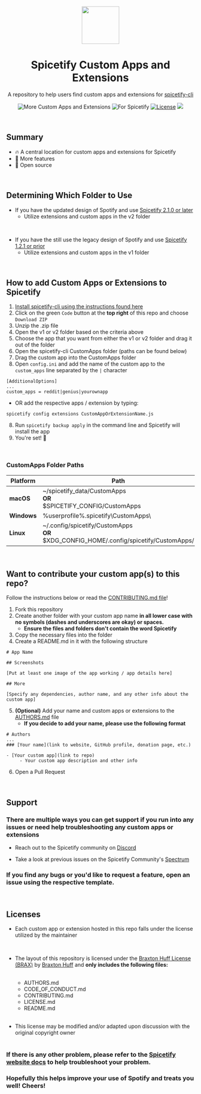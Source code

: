 <p align="center"><a href="https://github.com/3raxton/spicetify-custom-apps/"
target="_blank"><br><img width="100" src="https://emojipedia-us.s3.dualstack.us-west-1.amazonaws.com/thumbs/240/apple/271/fire_1f525.png"></a></p>
<h1 align="center">Spicetify Custom Apps and Extensions</h1>
<p align="center">A repository to help users find custom apps and extensions for  <a href="https://github.com/khanhas/spicetify-cli" target="_blank"> spicetify-cli</a></p>
<p align="center">
</a>
<a><img src="https://img.shields.io/badge/more-Custom%20Apps%20&amp;%20Extensions-orange.svg" alt="More Custom Apps and Extensions"></a>
<a><img src="https://img.shields.io/badge/for-spicetify-E71A0E.svg" alt="For Spicetify"></a>
<a href="https://3raxton.github.io/license"><img src="https://img.shields.io/badge/License-MIT-blue.svg" alt="License"></a>
<a href="https://hits.seeyoufarm.com"><img src="https://hits.seeyoufarm.com/api/count/incr/badge.svg?url=https%3A%2F%2Fgithub.com%2F3raxton%2Fspicetify-customapps%2F&count_bg=%23E71A0E&title_bg=%23000000&icon=spotify.svg&icon_color=%23E71A0E&title=hits&edge_flat=false"/></a></p>

<br>

## Summary
- 🔥 A central location for custom apps and extensions for Spicetify
- 👀 More features
- 🎉 Open source

<br>

## Determining Which Folder to Use

- If you have the updated design of Spotify and use [Spicetify 2.1.0 or later](https://github.com/spicetify/spicetify-cli/releases/tag/v2.1.0) 
     - Utilize extensions and custom apps in the v2 folder

<br>

- If you have the still use the legacy design of Spotify and use [Spicetify 1.2.1 or prior](https://github.com/spicetify/spicetify-cli/releases/tag/v1.2.1)
     - Utilize extensions and custom apps in the v1 folder

<br>

## How to add Custom Apps or Extensions to Spicetify

1. [Install spicetify-cli using the instructions found here](https://spicetify.app/docs/getting-started)
2. Click on the green `Code` button at the <b>top right</b> of this repo  and choose ```Download ZIP```
3. Unzip the .zip file 
4. Open the v1 or v2 folder based on the criteria above
4. Choose the app that you want from either the v1 or v2 folder and drag it out of the folder
5. Open the spicetify-cli CustomApps folder (paths can be found below)
6. Drag the custom app into the CustomApps folder
7. Open ```config.ini``` and add the name of the custom app to the ```custom_apps``` line separated by the ```|``` character
```
[AdditionalOptions]
...
custom_apps = reddit|genius|yourownapp
```
- OR add the respective apps / extension by typing:
```
spicetify config extensions CustomAppOrExtensionName.js
```
8. Run ```spicetify backup apply``` in the command line and Spicetify will install the app
9. You're set! 🎉

<br>

### CustomApps Folder Paths

| **Platform**|**Path**                                                                                    |
| ------------|--------------------------------------------------------------------------------------------|
| **macOS**   |~/spicetify_data/CustomApps <br> **OR**<br>$SPICETIFY_CONFIG/CustomApps                         |
| **Windows** |%userprofile%\.spicetify\CustomApps\                                                        |
| **Linux**   |~/.config/spicetify/CustomApps <br> **OR**<br>$XDG_CONFIG_HOME/.config/spicetify/CustomApps/|

<br>

## Want to contribute your custom app(s) to this repo? 
Follow the instructions below or read the <a href="https://github.com/3raxton/spicetify-custom-apps/blob/main/CONTRIBUTING.md"  target="_blank">CONTRIBUTING.md file</a>!

1. Fork this repository
2. Create another folder with your custom app name **in all lower case with no symbols (dashes and underscores are okay) or spaces.**
     - **Ensure the files and folders don't contain the word Spicetify**
3. Copy the necessary files into the folder
4. Create a README.md in it with the following structure
```
# App Name

## Screenshots

[Put at least one image of the app working / app details here]

## More

[Specify any dependencies, author name, and any other info about the custom app]
```
5. **(Optional)** Add your name and custom apps or extensions to the <a href="https://github.com/3raxton/spicetify-custom-apps/blob/main/AUTHORS.md"  target="_blank">AUTHORS.md</a> file 
     - **If you decide to add your name, please use the following format**
```
# Authors
...
### [Your name](link to website, GitHub profile, donation page, etc.)

- [Your custom app](link to repo)
     - Your custom app description and other info
```
6. Open a Pull Request

<br>

## Support

### There are multiple ways you can get support if you run into any issues or need help troubleshooting any custom apps or extensions

* Reach out to the Spicetify community on [Discord](https://discord.gg/VnevqPp2Rr)
<!-- * Create a [discussion](https://github.com/khanhas/spicetify-cli/discussions) in the spicetify-cli repository  -->
* Take a look at previous issues on the Spicetify Community's [Spectrum](https://spectrum.chat/spicetify)

### If you find any bugs or you'd like to request a feature, open an issue using the respective template.
<br>

## Licenses

- Each custom app or extension hosted in this repo falls under the license utilized by the maintainer
<br>

- The layout of this repository is licensed under the [Braxton Huff License (BRAX)](https://3raxton.github.io/license/BRAX) by [Braxton Huff](https://github.com/3raxton) and <b>only includes the following files:</b><br><br>

     * AUTHORS.md
     * CODE_OF_CONDUCT.md
     * CONTRIBUTING.md
     * LICENSE.md
     * README.md

     <br>
     
* This license may be modified and/or adapted upon discussion with the original copyright owner
<br><br>


### **If there is any other problem, please refer to the <a href="https://spicetify.app/docs/getting-started"  target="_blank">Spicetify website docs</a> to help troubleshoot your problem.**

### **Hopefully this helps improve your use of Spotify and treats you well! Cheers!**
